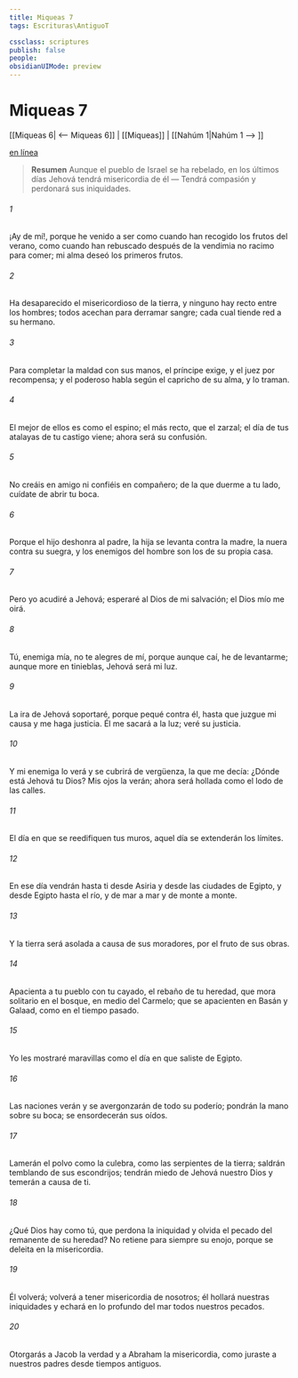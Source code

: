 ```yaml
---
title: Miqueas 7
tags: Escrituras\AntiguoT

cssclass: scriptures
publish: false
people:
obsidianUIMode: preview
---
```


# Miqueas 7
[[Miqueas 6| <-- Miqueas 6]] | [[Miqueas]] | [[Nahúm 1|Nahúm 1 --> ]]

[en línea](https://churchofjesuschrist.org/study/scriptures/ot/micah/7?lang=spa)

> __Resumen__
Aunque el pueblo de Israel se ha rebelado, en los últimos días Jehová tendrá misericordia de él — Tendrá compasión y perdonará sus iniquidades.

###### 1 
¡Ay de mí!, porque he venido a ser como cuando han recogido los frutos del verano, como cuando han rebuscado después de la vendimia  no  racimo para comer; mi alma deseó los primeros frutos.

###### 2 
Ha desaparecido el misericordioso de la tierra, y ninguno hay recto entre los hombres; todos acechan para derramar sangre; cada cual tiende red a su hermano.

###### 3 
Para completar la maldad con sus manos, el príncipe exige, y el juez  por recompensa; y el poderoso habla según el capricho de su alma, y  lo traman.

###### 4 
El mejor de ellos es como el espino; el más recto,  que el zarzal; el día de tus atalayas  de tu castigo viene; ahora será su confusión.

###### 5 
No creáis en amigo ni confiéis en compañero; de la que duerme a tu lado, cuídate de abrir tu boca.

###### 6 
Porque el hijo deshonra al padre, la hija se levanta contra la madre, la nuera contra su suegra, y los enemigos del hombre son los de su propia casa.

###### 7 
Pero yo acudiré a Jehová; esperaré al Dios de mi salvación; el Dios mío me oirá.

###### 8 
Tú, enemiga mía, no te alegres de mí, porque aunque caí, he de levantarme; aunque more en tinieblas, Jehová será mi luz.

###### 9 
La ira de Jehová soportaré, porque pequé contra él, hasta que juzgue mi causa y me haga justicia. Él me sacará a la luz; veré su justicia.

###### 10 
Y mi enemiga lo verá y se cubrirá de vergüenza, la que me decía: ¿Dónde está Jehová tu Dios? Mis ojos la verán; ahora será hollada como el lodo de las calles.

###### 11 
El día en que se reedifiquen tus muros, aquel día se extenderán los límites.

###### 12 
En ese día vendrán hasta ti desde Asiria y desde las ciudades de Egipto, y desde Egipto hasta el río, y de mar a mar y de monte a monte.

###### 13 
Y la tierra será asolada a causa de sus moradores, por el fruto de sus obras.

###### 14 
Apacienta a tu pueblo con tu cayado, el rebaño de tu heredad, que mora solitario en el bosque, en medio del Carmelo; que se apacienten en Basán y Galaad, como en el tiempo pasado.

###### 15 
Yo les mostraré maravillas como el día en que saliste de Egipto.

###### 16 
Las naciones verán y se avergonzarán de todo su poderío; pondrán la mano sobre su boca; se ensordecerán sus oídos.

###### 17 
Lamerán el polvo como la culebra, como las serpientes de la tierra; saldrán temblando de sus escondrijos; tendrán miedo de Jehová nuestro Dios y temerán a causa de ti.

###### 18 
¿Qué Dios hay como tú, que perdona la iniquidad y olvida el pecado del remanente de su heredad? No retiene para siempre su enojo, porque se deleita en la misericordia.

###### 19 
Él volverá; volverá a tener misericordia de nosotros; él hollará nuestras iniquidades y echará en lo profundo del mar todos nuestros pecados.

###### 20 
Otorgarás a Jacob la verdad y a Abraham la misericordia, como juraste a nuestros padres desde tiempos antiguos.

